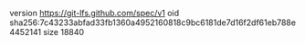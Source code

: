 version https://git-lfs.github.com/spec/v1
oid sha256:7c43233abfad33fb1360a4952160818c9bc6181de7d16f2df61eb788e4452141
size 18840
